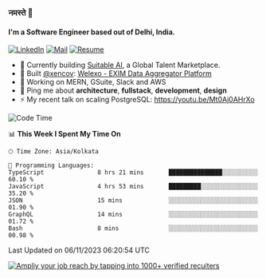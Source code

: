 ### नमस्ते 🙏

#### I'm a Software Engineer based out of Delhi, India.

[![LinkedIn](https://img.shields.io/badge/linkedin-%230077B5.svg)](https://linkedin.com/in/sambhav2612)
[![Mail](https://img.shields.io/badge/gmail-D14836)](mailto:sambhavjain2612@gmail.com)
[![Resume](https://img.shields.io/badge/resume-%23#FFFF00.svg)](https://mega.nz/file/IjA3yaoB#BFfQg1-aKva0piAd_wWs8Hf5dlnYRQ2ZkwtYwNMzBhA)

- 🏢 Currently building [Suitable AI](https://suitable.ai), a Global Talent Marketplace.
- 💅 Built [@xencov](https://github.com/xencov): [Welexo - EXIM Data Aggregator Platform](https://welexo.com)
- 🌱 Working on MERN, GSuite, Slack and AWS
- 💬 Ping me about **architecture**, **fullstack**, **development**, **design**
- ⚡️ My recent talk on scaling PostgreSQL: https://youtu.be/Mt0Aj0AHrXo

<!--START_SECTION:waka-->
![Code Time](http://img.shields.io/badge/Code%20Time-3%2C789%20hrs%208%20mins-blue)

📊 **This Week I Spent My Time On** 

```text
🕑︎ Time Zone: Asia/Kolkata

💬 Programming Languages: 
TypeScript               8 hrs 21 mins       ███████████████░░░░░░░░░░   60.10 % 
JavaScript               4 hrs 53 mins       █████████░░░░░░░░░░░░░░░░   35.20 % 
JSON                     15 mins             ░░░░░░░░░░░░░░░░░░░░░░░░░   01.90 % 
GraphQL                  14 mins             ░░░░░░░░░░░░░░░░░░░░░░░░░   01.72 % 
Bash                     8 mins              ░░░░░░░░░░░░░░░░░░░░░░░░░   00.98 % 
```


 Last Updated on 06/11/2023 06:20:54 UTC
<!--END_SECTION:waka-->

[![Ampliy your job reach by tapping into 1000+ verified recuiters](https://user-images.githubusercontent.com/19583619/212717528-45b497fd-e886-4452-90fe-93829667bd63.png)](https://suitable.ai)

